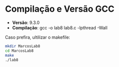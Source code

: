 # Compilação e Versão GCC

- **Versão**: 9.3.0
- **Compilação**: gcc -o lab8 lab8.c -lpthread -Wall

Caso prefira, ultilizar o makefile:

```sh
mkdir MarcosLab8
cd MarcosLab8
make
./lab8
```
